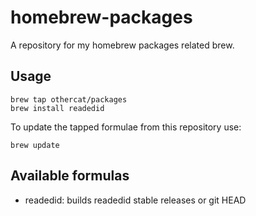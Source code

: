 homebrew-packages
=================

A repository for my homebrew packages related brew.

Usage
-----

    brew tap othercat/packages
    brew install readedid

To update the tapped formulae from this repository use:

    brew update

Available formulas
------------------

 *  readedid: builds readedid stable releases or git HEAD


